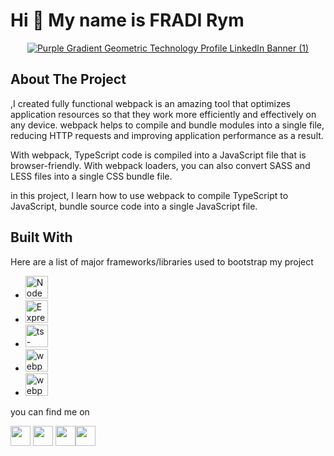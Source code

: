 Hi 👋 My name is FRADI Rym
==========================

<div id="user-content-header" align="center" dir="auto">
 <p  data-sourcepos="9:1-9:171" dir="auto"><a target="_blank" rel="noopener noreferrer" href=""><img src="https://media4.giphy.com/media/L8K62iTDkzGX6/200w.webp?cid=ecf05e479fbn186ic5goyzl0xenmbqryp606lu9unf9cvf26&rid=200w.webp&ct=g" alt="Purple Gradient Geometric Technology Profile LinkedIn Banner  (1)" style="max-width: 100%;"></a></p>
</div>



About The Project
-----------------------


,I created fully functional
 webpack is an amazing tool that optimizes application resources so that they work more efficiently and effectively on any device. webpack helps to compile and bundle modules into a single file, reducing HTTP requests and improving application performance as a result.

With webpack, TypeScript code is compiled into a JavaScript file that is browser-friendly. With webpack loaders, you can also convert SASS and LESS files into a single CSS bundle file.

in this project, I learn how to use webpack to compile TypeScript to JavaScript, bundle source code into a single JavaScript file.




Built With
--------------------


Here are a list of major frameworks/libraries used to bootstrap my project



* <a href="https://nodejs.org/en/" target="_blank" rel="noreferrer"><img src="https://raw.githubusercontent.com/danielcranney/readme-generator/main/public/icons/skills/nodejs-colored.svg" width="36" height="36" alt="NodeJS" /></a>
* <a href="https://expressjs.com/" target="_blank" rel="noreferrer"><img src="https://raw.githubusercontent.com/danielcranney/readme-generator/main/public/icons/skills/express-colored.svg" width="36" height="36" alt="Express" /></a>
* <a href="https://www.npmjs.com/package/ts-loader"><img src="https://raw.githubusercontent.com/danielcranney/readme-generator/main/public/icons/skills/antd-colored.svg" width="36" height="36" alt="ts-loader" /></a>
* <a href="https://www.npmjs.com/package/webpack-cli" target="_blank" rel="noreferrer"><img src="https://raw.githubusercontent.com/danielcranney/readme-generator/main/public/icons/skills/axios-colored.svg" width="36" height="36" alt="webpack-cli" /></a>
* <a href="https://webpack.js.org/configuration/dev-server/" target="_blank" rel="noreferrer"><img src="https://raw.githubusercontent.com/danielcranney/readme-generator/main/public/icons/skills/axios-colored.svg" width="36" height="36" alt="webpack-dev-server" /></a>








you can find me on


<p align-items="space-between"> <a href="https://www.github.com/rymX" target="_blank" rel="noreferrer"><img src="https://raw.githubusercontent.com/danielcranney/readme-generator/main/public/icons/socials/github.svg" width="32" height="32" /></a> <a href="https://www.linkedin.com/in/fradi-rym" target="_blank" rel="noreferrer"><img src="https://raw.githubusercontent.com/danielcranney/readme-generator/main/public/icons/socials/linkedin.svg" width="32" height="32" /></a> <a href="https://www.twitter.com/rym_fradi" target="_blank" rel="noreferrer"><img src="https://raw.githubusercontent.com/danielcranney/readme-generator/main/public/icons/socials/twitter.svg" width="32" height="32" /></a><a href="https://www.stackoverflow.com/users/15038290/rymx" target="_blank" rel="noreferrer"><img src="https://raw.githubusercontent.com/danielcranney/readme-generator/main/public/icons/socials/stackoverflow.svg" width="32" height="32" /></a></p>
